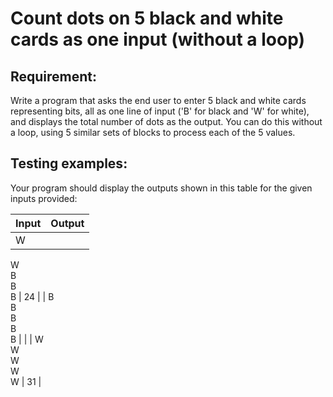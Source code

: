 # Count dots on 5 black and white cards as one input (without a loop)

## Requirement:

Write a program that asks the end user to enter 5 black and white cards representing bits, all as one line of input ('B' for black and 'W' for white), and displays the total number of dots as the output. You can do this without a loop, using 5 similar sets of blocks to process each of the 5 values.

## Testing examples:

Your program should display the outputs shown in this table for the given inputs provided:

| Input             | Output |
| ----------------- | ------ |
| W  
W  
B  
B  
B | 24     |
| B  
B  
B  
B  
B |        |
| W  
W  
W  
W  
W | 31     |